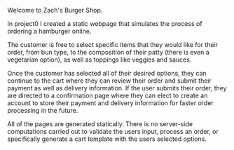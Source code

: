 Welcome to Zach's Burger Shop.

In project0 I created a static webpage that simulates the process of ordering a hamburger online.

The customer is free to select specific items that they would like for their order, from bun type, to the composition of their patty (there is even a vegetarian option), as well as toppings like veggies and sauces.

Once the customer has selected all of their desired options, they can continue to the cart where they can review their order and submit their payment as well as delivery information. If the user submits their order, they are directed to a confirmation page where they can elect to create an account to store their payment and delivery information for faster order processing in the future. 

All of the pages are generated statically. There is no server-side computations carried out to validate the users input, process an order, or specifically generate a cart template with the users selected options. 
